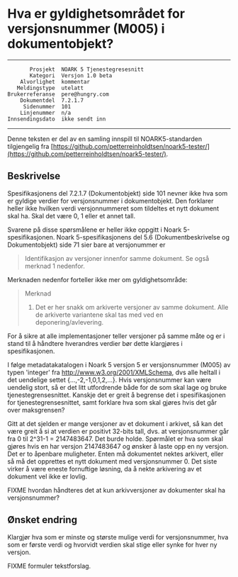Hva er gyldighetsområdet for versjonsnummer (M005) i dokumentobjekt?
====================================================================

 ------------------  ---------------------------------
           Prosjekt  NOARK 5 Tjenestegresesnitt
           Kategori  Versjon 1.0 beta
        Alvorlighet  kommentar
       Meldingstype  utelatt
    Brukerreferanse  pere@hungry.com
        Dokumentdel  7.2.1.7
         Sidenummer  101
        Linjenummer  n/a
    Innsendingsdato  ikke sendt inn
 ------------------  ---------------------------------

Denne teksten er del av en samling innspill til NOARK5-standarden
tilgjengelig fra
[https://github.com/petterreinholdtsen/noark5-tester/](https://github.com/petterreinholdtsen/noark5-tester/).

Beskrivelse
-----------

Spesifikasjonens del 7.2.1.7 (Dokumentobjekt) side 101 nevner ikke hva
som er gyldige verdier for versjonsnummer i dokumentobjekt.  Den
forklarer heller ikke hvilken verdi versjonnummeret som tildeltes et
nytt dokument skal ha.  Skal det være 0, 1 eller et annet tall.

Svarene på disse spørsmålene er heller ikke oppgitt i Noark
5-spesifikasjonen.  Noark 5-spesifikasjonens del 5.6
(Dokumentbeskrivelse og Dokumentobjekt) side 71 sier bare at
versjonummer er

> Identifikasjon av versjoner innenfor samme dokument.  Se også
> merknad 1 nedenfor.

Merknaden nedenfor forteller ikke mer om gyldighetsområde:

> Merknad 
> 1. Det er her snakk om arkiverte versjoner av samme dokument. Alle
> de arkiverte variantene skal tas med ved en deponering/avlevering.

For å sikre at alle implementasjoner teller versjoner på samme måte og
er i stand til å håndtere hverandres verdier bør dette klargjøres i
spesifikasjonen.

I følge metadatakatalogen i Noark 5 versjon 5 er versjonsnummer (M005)
av typen 'integer' fra http://www.w3.org/2001/XMLSchema, dvs alle
heltall i det uendelige settet {...,-2,-1,0,1,2,...}.  Hvis
versjonsnummer kan være uendelig stort, så er det litt utfordrende
både for de som skal lage og bruke tjenestegrensesnittet.  Kanskje det
er greit å begrense det i spesifikasjonen for tjenestegrensesnittet,
samt forklare hva som skal gjøres hvis det går over maksgrensen?

Gitt at det sjelden er mange versjoner av et dokument i arkivet, så
kan det være greit å si at verdien er positivt 32-bits tall, dvs. at
versjonsnummer går fra 0 til 2^31-1 = 2147483647.  Det burde holde.
Spørmålet er hva som skal gjøres hvis en har versjon 2147483647 og
ønsker å laste opp en ny versjon.  Det er to åpenbare muligheter.
Enten må dokumentet nektes arkivert, eller så må det opprettes et nytt
dokument med versjonsnummer 0.  Det siste virker å være eneste
fornuftige løsning, da å nekte arkivering av et dokument vel ikke er
lovlig.

FIXME hvordan håndteres det at kun arkivversjoner av dokumenter skal
ha versjonsnummer?

Ønsket endring
--------------

Klargjør hva som er minste og største mulige verdi for versjonsnummer,
hva som er første verdi og hvorvidt verdien skal stige eller synke for
hver ny versjon.

FIXME formuler tekstforslag.

